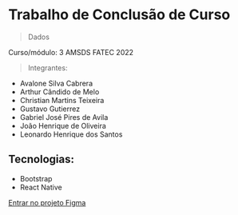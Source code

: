 # Trabalho de Conclusão de Curso

> Dados

Curso/módulo: 3 AMSDS FATEC 2022

> Integrantes:
- Avalone Silva Cabrera
- Arthur Cândido de Melo
- Christian Martins Teixeira
- Gustavo Gutierrez
- Gabriel José Pires de Avila
- João Henrique de Oliveira
- Leonardo Henrique dos Santos

## Tecnologias:

- Bootstrap
- React Native

[Entrar no projeto Figma](https://www.figma.com/team_invite/redeem/Zl0xomU9OeHM80aQnbQR2F)
